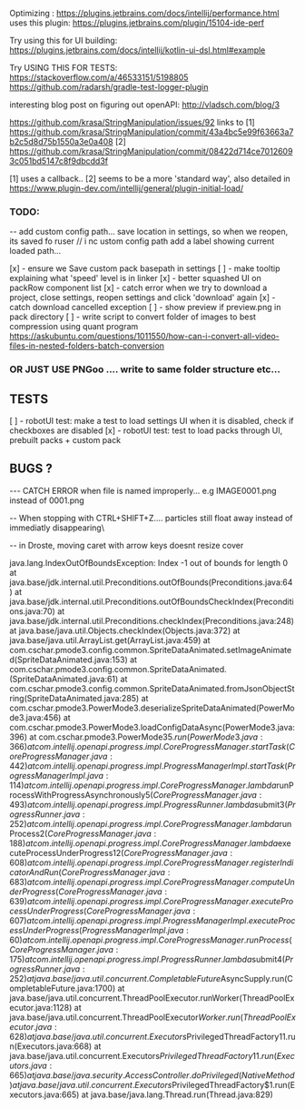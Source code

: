 
Optimizing :
https://plugins.jetbrains.com/docs/intellij/performance.html
uses this plugin:
https://plugins.jetbrains.com/plugin/15104-ide-perf


Try using this for UI building:
https://plugins.jetbrains.com/docs/intellij/kotlin-ui-dsl.html#example

Try USING THIS FOR TESTS:
https://stackoverflow.com/a/46533151/5198805
https://github.com/radarsh/gradle-test-logger-plugin


interesting blog post on figuring out openAPI:
http://vladsch.com/blog/3

https://github.com/krasa/StringManipulation/issues/92
links to
[1] https://github.com/krasa/StringManipulation/commit/43a4bc5e99f63663a7b2c5d8d75b1550a3e0a408
[2] https://github.com/krasa/StringManipulation/commit/08422d714ce70126093c051bd5147c8f9dbcdd3f

[1] uses a callback..
[2] seems to be a more 'standard way', also detailed in
https://www.plugin-dev.com/intellij/general/plugin-initial-load/


### TODO:

-- add custom config path... save location in settings, so when we reopen, its saved fo ruser
// i nc ustom config path add a label showing current loaded path...

[x] - ensure we Save custom pack basepath in settings
[ ] - make tooltip explaining what 'speed' level is in linker
[x] - better squashed UI on packRow component list
[x] - catch error when we try to download a project, close settings, reopen settings and click 'download' again
[x] - catch download cancelled exception
[ ] - show preview if preview.png in pack directory
[ ] - write script to convert folder of images to best compression using quant program
        https://askubuntu.com/questions/1011550/how-can-i-convert-all-video-files-in-nested-folders-batch-conversion
  ### OR JUST USE PNGoo .... write to same folder structure etc...

## TESTS

[ ] - robotUI test: make a test to load settings UI when it is disabled, check if checkboxes are disabled
[x] - robotUI test: test to load packs through UI, prebuilt packs + custom pack


## BUGS ?

--- CATCH ERROR when file is named improperly... e.g IMAGE0001.png instead of 0001.png


-- When stopping with CTRL+SHIFT+Z.... particles still float away instead of immediatly disappearing\

-- in Droste, moving caret with arrow keys doesnt resize cover


java.lang.IndexOutOfBoundsException: Index -1 out of bounds for length 0
at java.base/jdk.internal.util.Preconditions.outOfBounds(Preconditions.java:64)
at java.base/jdk.internal.util.Preconditions.outOfBoundsCheckIndex(Preconditions.java:70)
at java.base/jdk.internal.util.Preconditions.checkIndex(Preconditions.java:248)
at java.base/java.util.Objects.checkIndex(Objects.java:372)
at java.base/java.util.ArrayList.get(ArrayList.java:459)
at com.cschar.pmode3.config.common.SpriteDataAnimated.setImageAnimated(SpriteDataAnimated.java:153)
at com.cschar.pmode3.config.common.SpriteDataAnimated.<init>(SpriteDataAnimated.java:61)
at com.cschar.pmode3.config.common.SpriteDataAnimated.fromJsonObjectString(SpriteDataAnimated.java:285)
at com.cschar.pmode3.PowerMode3.deserializeSpriteDataAnimated(PowerMode3.java:456)
at com.cschar.pmode3.PowerMode3.loadConfigDataAsync(PowerMode3.java:396)
at com.cschar.pmode3.PowerMode3$5.run(PowerMode3.java:366)
at com.intellij.openapi.progress.impl.CoreProgressManager.startTask(CoreProgressManager.java:442)
at com.intellij.openapi.progress.impl.ProgressManagerImpl.startTask(ProgressManagerImpl.java:114)
at com.intellij.openapi.progress.impl.CoreProgressManager.lambda$runProcessWithProgressAsynchronously$5(CoreProgressManager.java:493)
at com.intellij.openapi.progress.impl.ProgressRunner.lambda$submit$3(ProgressRunner.java:252)
at com.intellij.openapi.progress.impl.CoreProgressManager.lambda$runProcess$2(CoreProgressManager.java:188)
at com.intellij.openapi.progress.impl.CoreProgressManager.lambda$executeProcessUnderProgress$12(CoreProgressManager.java:608)
at com.intellij.openapi.progress.impl.CoreProgressManager.registerIndicatorAndRun(CoreProgressManager.java:683)
at com.intellij.openapi.progress.impl.CoreProgressManager.computeUnderProgress(CoreProgressManager.java:639)
at com.intellij.openapi.progress.impl.CoreProgressManager.executeProcessUnderProgress(CoreProgressManager.java:607)
at com.intellij.openapi.progress.impl.ProgressManagerImpl.executeProcessUnderProgress(ProgressManagerImpl.java:60)
at com.intellij.openapi.progress.impl.CoreProgressManager.runProcess(CoreProgressManager.java:175)
at com.intellij.openapi.progress.impl.ProgressRunner.lambda$submit$4(ProgressRunner.java:252)
at java.base/java.util.concurrent.CompletableFuture$AsyncSupply.run(CompletableFuture.java:1700)
at java.base/java.util.concurrent.ThreadPoolExecutor.runWorker(ThreadPoolExecutor.java:1128)
at java.base/java.util.concurrent.ThreadPoolExecutor$Worker.run(ThreadPoolExecutor.java:628)
at java.base/java.util.concurrent.Executors$PrivilegedThreadFactory$1$1.run(Executors.java:668)
at java.base/java.util.concurrent.Executors$PrivilegedThreadFactory$1$1.run(Executors.java:665)
at java.base/java.security.AccessController.doPrivileged(Native Method)
at java.base/java.util.concurrent.Executors$PrivilegedThreadFactory$1.run(Executors.java:665)
at java.base/java.lang.Thread.run(Thread.java:829)
